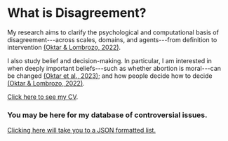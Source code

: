 # What is Disagreement?
My research aims to clarify the psychological and computational basis of disagreement---across scales, domains, and agents---from definition to intervention [(Oktar & Lombrozo, 2022)](https://escholarship.org/uc/item/3380n01h).

I also study belief and decision-making. In particular, I am interested in when deeply important beliefs---such as whether abortion is moral---can be changed [(Oktar et al., 2023)](https://doi.org/10.1016/j.cognition.2023.105434); and 
how people decide how to decide [(Oktar & Lombrozo, 2022)](https://www.sciencedirect.com/science/article/pii/S0010027722000099).

[Click here to see my CV](/assets/Academic_CV-3.pdf).

### You may be here for my database of controversial issues.
[Clicking here will take you to a JSON formatted list.](https://github.com/keremoktar/disagreement_statsampling/blob/main/issues.js) 
